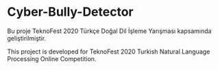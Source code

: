 # Cyber-Bully-Detector

Bu proje TeknoFest 2020 Türkçe Doğal Dil İşleme Yarışması kapsamında geliştirilmiştir.

This project is developed for TeknoFest 2020 Turkish Natural Language Processing Online Competition.
